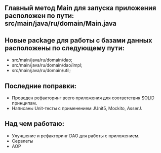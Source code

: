 Главный метод Main для запуска приложения расположен по пути: src/main/java/ru/domain/Main.java
-


Новые package для работы с базами данных расположены по следующему пути:
-
- src/main/java/ru/domain/dao;
- src/main/java/ru/domain/dao/impl;
- src/main/java/ru/domain/util;


Последние поправки:
-
- Проведен рефакторинг всего приложения для соответствия SOLID принципам.
- Написаны Unit-тесты с применением JUnit5, Mockito, AsserJ.


Над чем работаю:
-
- Улучшение и рефакторинг DAO для работы с приложением.
- Сервлеты
- AOP


